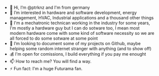 
- 👋 Hi, I’m @ptrknz and I'm from germany
- 👀 I’m interested in hardware and software development, energy management, HVAC, Industrial applications and a thousand other things
- 🌱 I'm a mechatronic technican working in the industry for some years, I'm mostly a hardware guy but I can do sotware too, I mean most modern hardware come with some kind of software necessity so we are all forced to do some sotware at some point
- 💞️ I’m looking to document some of my projects on Github, maybe helping some random internet stranger with anything (and to show off)
- 💰 I'm open for comissions, I build everything if you pay me enought
- 📫 How to reach me? You will find a way. 
- ⚡ Fun fact: I'm a huge Futurama fan.

<!---
ptrknz/ptrknz is a ✨ special ✨ repository because its `README.md` (this file) appears on your GitHub profile.
You can click the Preview link to take a look at your changes.
--->
